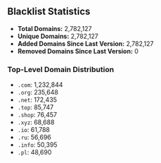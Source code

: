 ## Blacklist Statistics

- **Total Domains:** 2,782,127
- **Unique Domains:** 2,782,127
- **Added Domains Since Last Version:** 2,782,127
- **Removed Domains Since Last Version:** 0

### Top-Level Domain Distribution

-  `.com`: 1,232,844
-  `.org`: 235,648
-  `.net`: 172,435
-  `.top`: 85,747
-  `.shop`: 76,457
-  `.xyz`: 68,688
-  `.io`: 61,788
-  `.ru`: 56,696
-  `.info`: 50,395
-  `.pl`: 48,690
